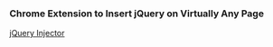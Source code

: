 ### Chrome Extension to Insert jQuery on Virtually Any Page

[jQuery Injector](https://chrome.google.com/webstore/detail/jquery-injector/indebdooekgjhkncmgbkeopjebofdoid?hl=en-US)
